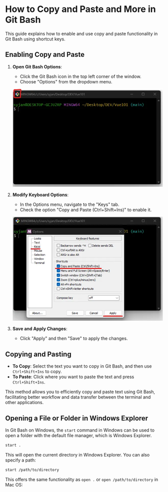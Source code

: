 # How to Copy and Paste and More in Git Bash

This guide explains how to enable and use copy and paste functionality in Git Bash using shortcut keys.

## Enabling Copy and Paste

1. **Open Git Bash Options**:
   - Click the Git Bash icon in the top left corner of the window.
   - Choose "Options" from the dropdown menu.

   ![Open Git Bash Options](figures/gitbash_1.png)

2. **Modify Keyboard Options**:
   - In the Options menu, navigate to the "Keys" tab.
   - Check the option "Copy and Paste (Ctrl+Shift+Ins)" to enable it.

   ![Modify Keyboard Options](figures/gitbash_2.png)

3. **Save and Apply Changes**:
   - Click "Apply" and then "Save" to apply the changes.

## Copying and Pasting

- **To Copy**: Select the text you want to copy in Git Bash, and then use `Ctrl+Shift+Ins` to copy.
- **To Paste**: Click where you want to paste the text and press `Ctrl+Shift+Ins`.

This method allows you to efficiently copy and paste text using Git Bash, facilitating better workflow and data transfer between the terminal and other applications.

## Opening a File or Folder in Windows Explorer

In Git Bash on Windows, the `start` command in Windows can be used to open a folder with the default file manager, which is Windows Explorer.

```bash
start .
```
This will open the current directory in Windows Explorer. You can also specify a path:

```bash
start /path/to/directory
```

This offers the same functionality as `open .` or `open /path/to/directory` in Mac OS:

